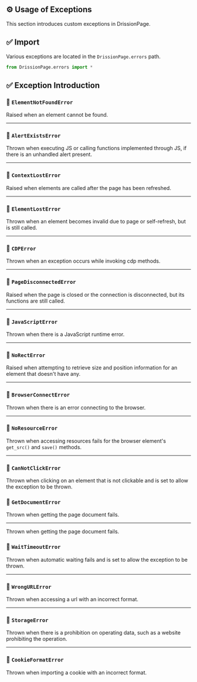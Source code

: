 ⚙️ Usage of Exceptions
---

This section introduces custom exceptions in DrissionPage.

## ✅️️ Import

Various exceptions are located in the `DrissionPage.errors` path.

```python
from DrissionPage.errors import *
```

## ✅️️ Exception Introduction

### 📌 `ElementNotFoundError`

Raised when an element cannot be found.

---

### 📌 `AlertExistsError`

Thrown when executing JS or calling functions implemented through JS, if there is an unhandled alert present.

---

### 📌 `ContextLostError`

Raised when elements are called after the page has been refreshed.

---

### 📌 `ElementLostError`

Thrown when an element becomes invalid due to page or self-refresh, but is still called.

---

### 📌 `CDPError`

Thrown when an exception occurs while invoking cdp methods.

---

### 📌 `PageDisconnectedError`

Raised when the page is closed or the connection is disconnected, but its functions are still called.

---

### 📌 `JavaScriptError`

Thrown when there is a JavaScript runtime error.

---

### 📌 `NoRectError`

Raised when attempting to retrieve size and position information for an element that doesn't have any.

---

### 📌 `BrowserConnectError`

Thrown when there is an error connecting to the browser.

---

### 📌 `NoResourceError`

Thrown when accessing resources fails for the browser element's `get_src()` and `save()` methods.

---

### 📌 `CanNotClickError`

Thrown when clicking on an element that is not clickable and is set to allow the exception to be thrown.

### 📌 `GetDocumentError`

Thrown when getting the page document fails.

---

Thrown when getting the page document fails.

### 📌 `WaitTimeoutError`

Thrown when automatic waiting fails and is set to allow the exception to be thrown.

---

### 📌 `WrongURLError`

Thrown when accessing a url with an incorrect format.

---

### 📌 `StorageError`

Thrown when there is a prohibition on operating data, such as a website prohibiting the operation.

---

### 📌 `CookieFormatError`

Thrown when importing a cookie with an incorrect format.

